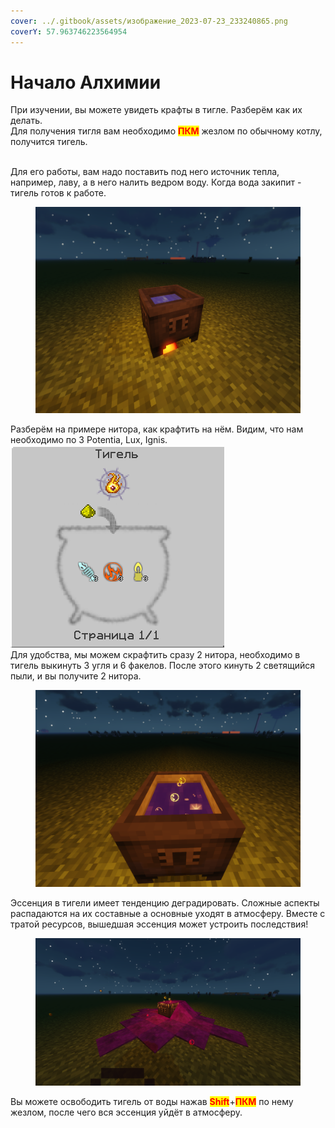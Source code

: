 ```yaml
---
cover: ../.gitbook/assets/изображение_2023-07-23_233240865.png
coverY: 57.963746223564954
---
```


# Начало Алхимии

При изучении, вы можете увидеть крафты в тигле. Разберём как их делать.\
Для получения тигля вам необходимо <mark style="color:red;">**ПКМ**</mark> жезлом по обычному котлу, получится тигель.

\
Для его работы, вам надо поставить под него источник тепла, например, лаву, а в него налить ведром воду. Когда вода закипит - тигель готов к работе.

<figure><img src="../.gitbook/assets/image (3).png" alt=""><figcaption></figcaption></figure>

Разберём на примере нитора, как крафтить на нём. Видим, что нам необходимо по 3 Potentia, Lux, Ignis. \
![](<../.gitbook/assets/image (24).png>)\
Для удобства, мы можем скрафтить сразу 2 нитора, необходимо в тигель выкинуть 3 угля и 6 факелов. После этого кинуть 2 светящийся пыли, и вы получите 2 нитора.

<figure><img src="../.gitbook/assets/image (7).png" alt=""><figcaption></figcaption></figure>

Эссенция в тигели имеет тенденцию деградировать. Сложные аспекты распадаются на их составные а основные уходят в атмосферу. Вместе с тратой ресурсов, вышедшая эссенция может устроить последствия!

<figure><img src="../.gitbook/assets/image (26).png" alt=""><figcaption></figcaption></figure>

Вы можете освободить тигель от воды нажав <mark style="color:red;">**Shift**</mark>+<mark style="color:red;">**ПКМ**</mark> по нему жезлом, после чего вся эссенция уйдёт в атмосферу.
